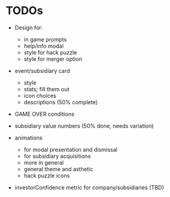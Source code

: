 # TODOs

- Design for:
	- in game prompts
	- help/info modal
	- style for hack puzzle
	- style for merger option

- event/subsidiary card
	- style
	- stats; fill them out
	- icon choices
	- descriptions (50% complete)

- GAME OVER conditions
- subsidiary value numbers (50% done, needs variation)

- animations
	- for modal presentation and dismissal
	- for subsidiary acquisitions
	- more in general
	- general theme and asthetic
	- hack puzzle icons

- investorConfidence metric for company/subsidiaries (TBD)
